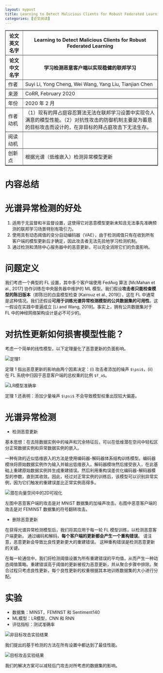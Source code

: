 ```yaml
---
layout: mypost
title: Learning to Detect Malicious Clients for Robust Federated Learning
categories: [论文阅读]
---
```


<table border="1">
    <tr>
        <th>论文英文名字</th>
        <th>Learning to Detect Malicious Clients for Robust Federated Learning</th>
    </tr>
    <tr>
        <th>论文中文名字</th>
        <th>学习检测恶意客户端以实现稳健的联邦学习</th>
    </tr>
    <tr>
        <td>作者</td>
        <td>Suyi Li, Yong Cheng, Wei Wang, Yang Liu, Tianjian Chen</td>
    </tr>
    <tr>
        <td>来源</td>
        <td>CoRR, February 2020</td>
    </tr>
    <tr>
        <td>年份</td>
        <td>2020 年 2 月</td>
    </tr>
    <tr>
        <td>作者动机</td>
        <td>（1）现有的拜占庭容忍算法无法在联邦学习设置中实现令人满意的模型性能。（2）对抗性攻击的防御机制主要是为蓄意的目标攻击而设计的，在非目标的拜占庭攻击下无法生存。</td>
    </tr>
    <tr>
        <td>阅读动机</td>
        <td></td>
    </tr>
    <tr>
        <td>创新点</td>
        <td>根据光谱（低维嵌入）检测异常模型更新</td>
    </tr>
</table>

# 内容总结  

# 光谱异常检测的好处

1. 适用于无监督和半监督设置，这使得它对恶意模型更新未知且无法事先准确预测的联邦学习场景特别有吸引力。
2. 使用具有动态阈值的变分自动编码器（VAE），由于检测阈值只有在收到所有客户端的模型更新后才确定，因此攻击者无法先验地学习检测机制。
3. 通过检测和清除中心服务器中的恶意更新，可以完全消除它们的负面影响。

# 问题定义

我们考虑一个典型的 FL 设置，其中多个客户端使用 FedAvg 算法 [McMahan et al., 2017] 协作训练在中央服务器中维护的 ML 模型。我们假设**攻击者只能检查模型的陈旧版本**（即陈旧的白盒模型检查 [Kairouz et al., 2019]），这在 FL 中通常是这种情况。我们还假设**可用于训练光谱异常检测模型的公共数据集的可用性**。这一假设在实践中普遍成立 [Li and Wang, 2019]。事实上，拥有公共数据集对于 FL 中的神经网络架构设计是必不可少的。

# 对抗性更新如何损害模型性能？

考虑一个简单的线性模型，以下定理量化了恶意更新的负面影响。

![定理1](定理1.png)

定理 1 指出恶意更新的影响由两个因素决定：(i) 攻击者添加的噪声 `$\psi$`，(ii) 在 FL 系统中归因于恶意客户端的总权重的比例 `$f_a$`。

![LR模型准确率](LR模型准确率.png)

定理 1 还表明：添加少量噪声 `$\psi$` 不会导致模型权重出现较大偏差。

# 光谱异常检测

+ 检测恶意更新

基本思想：在去除数据实例中的噪声和冗余特征后，可以在低维潜在空间中轻松区分正常数据实例和异常数据实例的嵌入。

一种有效的近似低维嵌入的方法是使用编码器-解码器体系结构训练模型。编码器模块将原始数据实例作为输入并输出低维嵌入。解码器模块然后接受嵌入，在此基础上重建原始数据实例并生成重建错误。然后利用重构误差优化编码器-解码器模型的参数，直到其收敛。因此，经过对正常实例的训练后，该模型可以识别异常实例，因为它们触发的重建误差比正常实例高得多。

![潜在向量空间中的2D可视化](潜在向量空间中的2D可视化.png)

左图中恶意客户端的攻击是对 MNIST 数据集的加噪声攻击。右图中恶意客户端的攻击是对 FEMINST 数据集的符号翻转攻击。

+ 删除恶意更新

在获得光谱异常检测模型后，我们将其应用于每一轮 FL 模型训练，以检测恶意客户端更新。 通过编码和解码，**每个客户端的更新都会产生一个重构错误**。 请注意，恶意更新会导致比良性更新更大的重建错误。 这种重构错误是检测恶意更新的关键。

在每一轮通信中，我们将检测阈值设置为所有重建错误的平均值，从而产生一种动态阈值策略。重建错误高于阈值的更新被视为恶意更新，并从聚合步骤中排除。聚合过程只考虑良性更新，每个良性更新的权重根据其本地训练数据集的大小进行分配。

# 实验

+ 数据集：MINST，FEMINST 和 Sentiment140
+ ML模型：LR模型，CNN 和 RNN
+ 评估指标：测试准确率

![非目标攻击实验结果](非目标攻击实验结果.png)

我们提出的基于检测的方法在所有设置中都达到了最佳性能。

![目标攻击实验结果](目标攻击实验结果.png)

我们的解决方案可以减轻后门攻击对所考虑的数据集的影响。